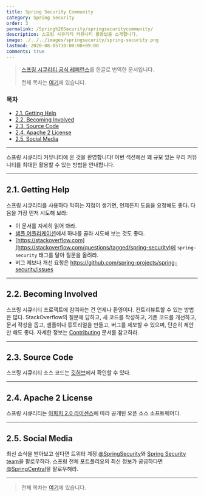 ```yaml
---
title: Spring Security Community
category: Spring Security
order: 3
permalink: /Spring%20Security/springsecuritycommunity/
description: 스프링 시큐리티 커뮤니티 활용법을 소개합니다.
image: ./../../images/springsecurity/spring-security.png
lastmod: 2020-08-05T10:00:00+09:00
comments: true
---
```


> [스프링 시큐리티 공식 레퍼런스](https://docs.spring.io/spring-security/site/docs/5.3.2.RELEASE/reference/html5/#community)를 한글로 번역한 문서입니다.
>
> 전체 목차는 [여기](../contents/)에 있습니다.

### 목차

- [2.1. Getting Help](#21-getting-help)
- [2.2. Becoming Involved](#22-becoming-involved)
- [2.3. Source Code](#23-source-code)
- [2.4. Apache 2 License](#24-apache-2-license)
- [2.5. Social Media](#25-social-media)

---

스프링 시큐리티 커뮤니티에 온 것을 환영합니다! 이번 섹션에선 꽤 규모 있는 우리 커뮤니티를 최대한 활용할 수 있는 방법을 안내합니다.

---

## 2.1. Getting Help

스프링 시큐리티를 사용하다 막히는 지점이 생기면, 언제든지 도움을 요청해도 좋다. 다음을 가장 먼저 시도해 보라:

- 이 문서를 자세히 읽어 봐라.
- [샘플 어플리케이션](../samples)에서 하나를 골라 시도해 보는 것도 좋다.
- [https://stackoverflow.com](https://stackoverflow.com/questions/tagged/spring-security)에 `spring-security` 태그를 달아 질문을 올려라.
- 버그 제보나 개선 요청은 https://github.com/spring-projects/spring-security/issues

---

## 2.2. Becoming Involved

스프링 시큐리티 프로젝트에 참여하는 건 언제나 환영이다. 컨트리뷰트할 수 있는 방법은 많다. StackOverflow의 질문에 답하고, 새 코드를 작성하고, 기존 코드를 개선하고, 문서 작성을 돕고, 샘플이나 튜토리얼을 만들고, 버그를 제보할 수 있으며, 단순히 제안만 해도 좋다. 자세한 정보는 [Contributing](https://github.com/spring-projects/spring-security/blob/master/CONTRIBUTING.adoc) 문서를 참고하라.

---

## 2.3. Source Code

스프링 시큐리티 소스 코드는 [깃허브](https://github.com/spring-projects/spring-security/)에서 확인할 수 있다.

---

## 2.4. Apache 2 License

스프링 시큐리티는 [아파치 2.0 라이센스](https://www.apache.org/licenses/LICENSE-2.0.html)에 따라 공개된 오픈 소스 소프트웨어다.

---

## 2.5. Social Media

최신 소식을 받아보고 싶다면 트위터 계정 [@SpringSecurity](https://twitter.com/SpringSecurity)와 [Spring Security team](https://twitter.com/SpringSecurity/lists/team)을 팔로우하라. 스프링 전체 포트폴리오의 최신 정보가 궁금하다면 [@SpringCentral](https://twitter.com/SpringCentral)을 팔로우해라. 

---

> 전체 목차는 [여기](../contents/)에 있습니다.